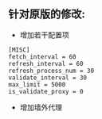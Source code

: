 ## 针对原版的修改: 
- 增加若干配置项
```buildoutcfg
[MISC]
fetch_interval = 60
refresh_interval = 60
refresh_process_num = 30
validate_interval = 30
max_limit = 5000
is_validate_proxy = 0
```
- 增加墙外代理
